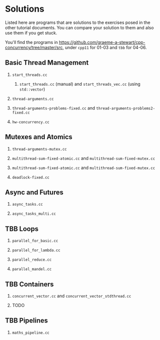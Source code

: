 Solutions
=

Listed here are programs that are solutions to the exercises posed in
the other tutorial documents. You can compare your solution to them
and also use them if you get stuck.

You'll find the programs in
https://github.com/graeme-a-stewart/cpp-concurrency/tree/master/src,
under `cpp11` for 01-03 and `tbb` for 04-06.

Basic Thread Management
-

1. `start_threads.cc`
    1. `start_threads.cc` (manual) and `start_threads_vec.cc` (using
       `std::vector`)

1. `thread-arguments.cc`

1. `thread-arguments-problems-fixed.cc` and
   `thread-arguments-problems2-fixed.cc`

1. `hw-concurrency.cc`


Mutexes and Atomics
-

1. `thread-arguments-mutex.cc`

2. `multithread-sum-fixed-atomic.cc` and 
   `multithread-sum-fixed-mutex.cc`

3. `multithread-sum-fixed-atomic.cc` and 
   `multithread-sum-fixed-mutex.cc`

4. `deadlock-fixed.cc`

Async and Futures
-

1. `async_tasks.cc`

1. `async_tasks_multi.cc`


TBB Loops
-

1. `parallel_for_basic.cc`

1. `parallel_for_lambda.cc`

1. `parallel_reduce.cc`

1. `parallel_mandel.cc`


TBB Containers
-

1. `concurrent_vector.cc` and `concurrent_vector_stdthread.cc`

1. TODO

TBB Pipelines
-

1. `maths_pipeline.cc`

